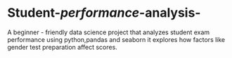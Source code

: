 # Student-_performance_-analysis-
A beginner - friendly data science project that analyzes student exam performance using python,pandas and seaborn it explores how factors like gender test preparation affect scores.
